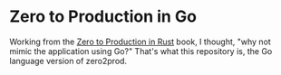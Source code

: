 # Zero to Production in Go
Working from the [Zero to Production in Rust](https://www.zero2prod.com) book, I thought, "why not mimic the application using
Go?" That's what this repository is, the Go language version of zero2prod.


